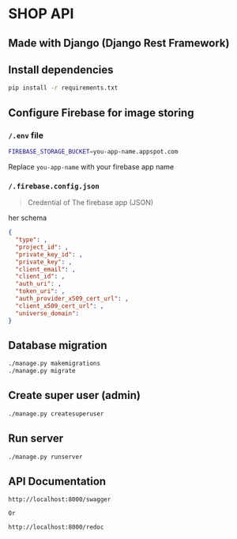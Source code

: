 # SHOP API
## Made with Django (Django Rest Framework) 


## Install dependencies

```bash
pip install -r requirements.txt
```

## Configure Firebase for image storing

### `/.env` file

```bash
FIREBASE_STORAGE_BUCKET=you-app-name.appspot.com
```

Replace `you-app-name` with your firebase app name 

### `/.firebase.config.json`

> Credential of The firebase app  (JSON)

her schema
```json
{
  "type": ,
  "project_id": ,
  "private_key_id": ,
  "private_key": ,
  "client_email": ,
  "client_id": ,
  "auth_uri": ,
  "token_uri": ,
  "auth_provider_x509_cert_url": ,
  "client_x509_cert_url": ,
  "universe_domain": 
}
```

## Database migration

```bash
./manage.py makemigrations
./manage.py migrate
```

## Create super user (admin)

```bash
./manage.py createsuperuser
```

## Run server

```bash
./manage.py runserver
```

## API Documentation

    http://localhost:8000/swagger 
    
    Or 
    
    http://localhost:8000/redoc
 